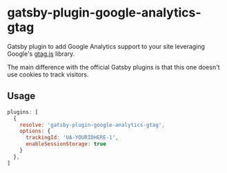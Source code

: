 # gatsby-plugin-google-analytics-gtag

Gatsby plugin to add Google Analytics support to your site leveraging Google's [gtag.js](https://developers.google.com/tag-platform/gtagjs) library.

The main difference with the official Gatsby plugins is that this one doesn't use cookies to track visitors.

## Usage

```javascript
plugins: [
  {
    resolve: 'gatsby-plugin-google-analytics-gtag',
    options: {
      trackingId: 'UA-YOURIDHERE-1',
      enableSessionStorage: true
    }
  },
]
```
